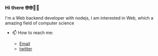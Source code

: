 ### Hi there 🤓🤓🥝🍇

I'm a Web backend developer with nodejs, I am interested in Web, which a amazing field of computer science 

- 📫 How to reach me: 

  - [Email](mailto:goleer.zhangli@outlook.com)
  - [twitter](https://twitter.com/fecat233)
